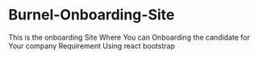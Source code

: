 # Burnel-Onboarding-Site
This is the onboarding Site Where You can Onboarding the candidate for Your company Requirement   Using react bootstrap

